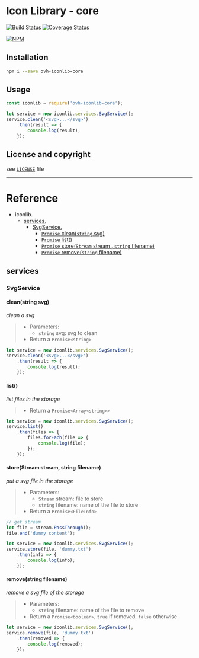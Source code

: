 # Icon Library - core

[![Build Status](https://travis-ci.org/ovh-ux/ovh-iconlib-core.svg?branch=master)](https://travis-ci.org/ovh-ux/ovh-iconlib-core)
[![Coverage Status](https://coveralls.io/repos/github/ovh-ux/ovh-iconlib-core/badge.svg?branch=readme)](https://coveralls.io/github/ovh-ux/ovh-iconlib-core?branch=readme)

[![NPM](https://nodei.co/npm/ovh-iconlib-core.png)](https://nodei.co/npm/ovh-iconlib-core/)

## Installation

```sh
npm i --save ovh-iconlib-core
```

## Usage

```js
const iconlib = require('ovh-iconlib-core');
```


```js
let service = new iconlib.services.SvgService();
service.clean('<svg>...</svg>')
    .then(result => {
        console.log(result);
    });
```

## License and copyright

see [`LICENSE`](LICENSE) file
___

# Reference

- iconlib.
    - [services.](#iconlib_services)
        - [SvgService.](#iconlib_services_svgservice)
            - [`Promise` clean(`string` svg)](#iconlib_services_svgservice_clean)
            - [`Promise` list()](#iconlib_services_svgservice_list)
            - [`Promise` store(`Stream` stream , `string` filename)](#iconlib_services_svgservice_store)
            - [`Promise` remove(`string` filename)](#iconlib_services_svgservice_remove)

<a id="iconlib_services"></a>

## services

<a id="iconlib_services_svgservice"></a>

### SvgService

<a id="iconlib_services_svgservice_clean"></a>

#### clean(string svg)

_clean a svg_

> - Parameters:
>    - `string` svg: svg to clean
> - Return a `Promise<string>`

```js
let service = new iconlib.services.SvgService();
service.clean('<svg>...</svg>')
    .then(result => {
        console.log(result);
    });
```

<a id="iconlib_services_svgservice_list"></a>

#### list()

_list files in the storage_

> - Return a `Promise<Array<string>>`

```js
let service = new iconlib.services.SvgService();
service.list()
    .then(files => {
        files.forEach(file => {
            console.log(file);
        });
    });
```

<a id="iconlib_services_svgservice_store"></a>

#### store(Stream stream, string filename)

_put a svg file in the storage_

> - Parameters:
>     - `Stream` stream: file to store
>     - `string` filename: name of the file to store
> - Return a `Promise<FileInfo>`

```js
// get stream
let file = stream.PassThrough();
file.end('dummy content');

let service = new iconlib.services.SvgService();
service.store(file, 'dummy.txt')
    .then(info => {
        console.log(info);
    });
```

<a id="iconlib_services_svgservice_remove"></a>

#### remove(string filename)

_remove a svg file of the storage_

> - Parameters:
>     - `string` filename: name of the file to remove
> - Return a `Promise<boolean>`, `true` if removed, `false` otherwise

```js
let service = new iconlib.services.SvgService();
service.remove(file, 'dummy.txt')
    .then(removed => {
        console.log(removed);
    });
```
